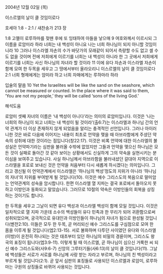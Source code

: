 2004년 12월 02일 (목)

이스르엘의 날이 클 것임이로다



호세아 1:8 - 2:1 / 새찬송가 213 장


1:8 고멜이 로루하마를 젖뗀 후에 또 잉태하여 아들을 낳으매 9 여호와께서 이르시되 그 이름을 로암미라 하라 너희는 내 백성이 아니요 나는 너희 하나님이 되지 아니할 것임이니라 10 그러나 이스라엘 자손의 수가 바닷가의 모래같이 되어서 측량할 수도 없고 셀 수도 없을 것이며 전에 저희에게 이르기를 너희는 내 백성이 아니라 한 그 곳에서 저희에게 이르기를 너희는 사신 하나님의 자녀라 할 것이라 11 이에 유다 자손과 이스라엘 자손이 함께 모여 한 두목을 세우고 그 땅에서부터 올라오리니 이스르엘의 날이 클 것임이로다
2:1 너희 형제에게는 암미라 하고 너희 자매에게는 루하마라 하라

입술의 말씀
10 Yet the Israelites will be like the sand on the seashore, which cannot be measured or counted. In the place where it was said to them, ‘You are not my people,’ they will be called ‘sons of the living God.’

해석도움





로암미
셋째 자녀의 이름은 ‘내 백성이 아니다’라는 의미의 로암미입니다. 이것은 ‘나는 너희의 하나님이 되고 너희는 내 백성이 될 것이라’(출6:7)는 이스라엘과 하나님 간의 언약 관계가 더 이상 존재하지 않게 되었음을 알리는 충격적인 선언입니다. 그러나 아이러니한 것은 바로 다음에 이어지는 내용이 최초로 언약을 맺을 때 아브라함에게 주셨던 약속의 성취에 대한 것이라는 점입니다(창22:17). 이것은 비록 언약에 대한 이스라엘의 불성실은 언약파기라는 심판을 불러올 수밖에 없었지만 그들과 언약을 맺으신 하나님은 모든 것이 실패로 돌아간 것 같아 보이는 상황에서도 신실하게 그의 약속을 실현시키는 분이심을 보여주고 있습니다. 사실 하나님께서 아브라함을 불러내셨던 갈대아 지역으로 이스라엘을 포로로 보내신 것은 언약을 처음부터 다시 새롭게 하시겠다는 의미입니다. 그리고 갱신될 이 언약관계에서 이스라엘은 ‘하나님의 백성’정도의 지위가 아니라 ‘하나님의 자녀’의 지위를 부여받게 될 것입니다(10). 이것은 예수 그리스도의 복음으로 말미암는 언약관계의 성숙을 암시합니다. 한편 이스라엘 열 지파는 결국 포로에서 돌아오지 못하고 이방인과 동화되고 말았습니다. 그러므로 10절의 약속은 이방인들의 회복을 상징하는 것이기도 합니다.   

한 두목을 세우고
그날이 되면 유다 백성과 이스라엘 백성이 함께 모일 것입니다. 이것은 일차적으로 열 지파 가운데 소수의 백성들이 유다 민족과 한 무리가 되어 귀환함으로써 성취되었으며, 궁극적으로 유대인과 이방인들이 하나님의 자녀가 됨으로 완성될 것입니다(벧전2:10). 이들은 모두 한 두목, 곧 머리되신 예수 그리스도를 구심점으로 모여 한 몸을 이루게 될 것입니다(엡2:13-15). 서로 불화하며 다투던 사이였던 유다와 이스라엘(이방)이 온전히 하나되는 것은 태초부터 있던 하나님의 비밀의 경륜이며, 그리스도 왕국의 표징이 됩니다(엡3:9-11). 이렇게 될 때 이스르엘, 곧 하나님이 심으신 거룩한 씨 되신 예수 그리스도와(사9:6-7) 신앙의 그루터기들(사6:13)의 날이 클 것입니다(11). 그날에 백성들은 서로가 서로를 하나님께 사랑 받는 자라고 부르며, 하나님의 친 백성이라고 부르게 될 것입니다(2:1). 곧 앞서 심판의 표징들로 사용되던 이스르엘과 로암미, 로루하마는 구원의 상징들로 바뀌어 사용되는 것입니다.